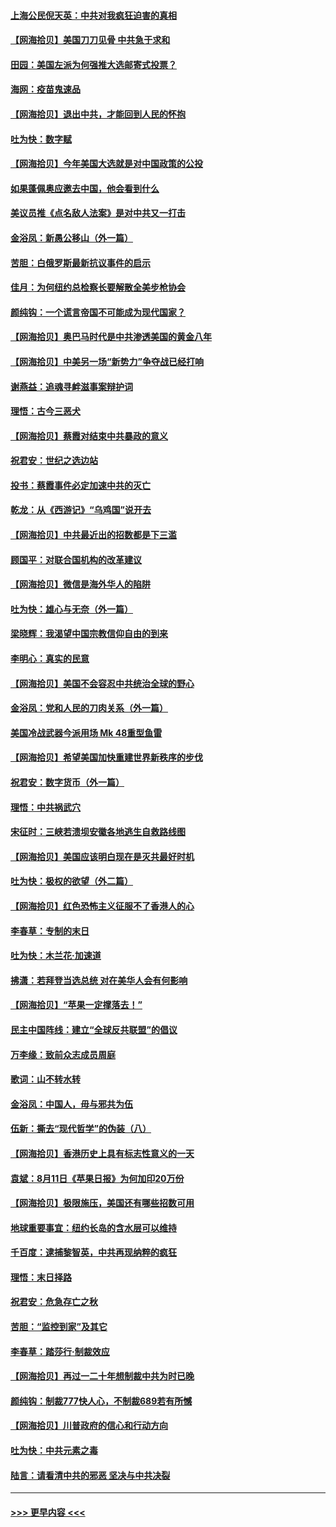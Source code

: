 #### [上海公民倪天英：中共对我疯狂迫害的真相](../pages/nsc993/n12356341.md?t=08261002) 
#### [【网海拾贝】美国刀刀见骨 中共急于求和](../pages/nsc993/n12355511.md?t=08261002) 
#### [田园：美国左派为何强推大选邮寄式投票？](../pages/nsc993/n12352963.md?t=08261002) 
#### [海网：疫苗鬼速品](../pages/nsc993/n12354438.md?t=08261002) 
#### [【网海拾贝】退出中共，才能回到人民的怀抱](../pages/nsc993/n12352634.md?t=08261002) 
#### [吐为快：数字赋](../pages/nsc993/n12352317.md?t=08261002) 
#### [【网海拾贝】今年美国大选就是对中国政策的公投](../pages/nsc993/n12350973.md?t=08261002) 
#### [如果蓬佩奥应邀去中国，他会看到什么](../pages/nsc993/n12350945.md?t=08261002) 
#### [美议员推《点名敌人法案》是对中共又一打击](../pages/nsc993/n12350765.md?t=08261002) 
#### [金浴凤：新愚公移山（外一篇）](../pages/nsc993/n12350253.md?t=08261002) 
#### [苦胆：白俄罗斯最新抗议事件的启示](../pages/nsc993/n12349989.md?t=08261002) 
#### [佳月：为何纽约总检察长要解散全美步枪协会](../pages/nsc993/n12349939.md?t=08261002) 
#### [颜纯钩：一个谎言帝国不可能成为现代国家？](../pages/nsc993/n12349898.md?t=08261002) 
#### [【网海拾贝】奥巴马时代是中共渗透美国的黄金八年](../pages/nsc993/n12349284.md?t=08261002) 
#### [【网海拾贝】中美另一场“新势力”争夺战已经打响](../pages/nsc993/n12346998.md?t=08261002) 
#### [谢燕益：追魂寻衅滋事案辩护词](../pages/nsc993/n12346892.md?t=08261002) 
#### [理悟：古今三恶犬](../pages/nsc993/n12345190.md?t=08261002) 
#### [【网海拾贝】蔡霞对结束中共暴政的意义](../pages/nsc993/n12344263.md?t=08261002) 
#### [祝君安：世纪之选边站](../pages/nsc993/n12342382.md?t=08261002) 
#### [投书：蔡霞事件必定加速中共的灭亡](../pages/nsc993/n12341881.md?t=08261002) 
#### [乾龙：从《西游记》“乌鸡国”说开去](../pages/nsc993/n12341690.md?t=08261002) 
#### [【网海拾贝】中共最近出的招数都是下三滥](../pages/nsc993/n12341593.md?t=08261002) 
#### [顾国平：对联合国机构的改革建议](../pages/nsc993/n12339928.md?t=08261002) 
#### [【网海拾贝】微信是海外华人的陷阱](../pages/nsc993/n12338868.md?t=08261002) 
#### [吐为快：雄心与无奈（外一篇）](../pages/nsc993/n12338132.md?t=08261002) 
#### [梁晓辉：我渴望中国宗教信仰自由的到来](../pages/nsc993/n12336657.md?t=08261002) 
#### [李明心：真实的民意](../pages/nsc993/n12336089.md?t=08261002) 
#### [【网海拾贝】美国不会容忍中共统治全球的野心](../pages/nsc993/n12336063.md?t=08261002) 
#### [金浴凤：党和人民的刀肉关系（外一篇）](../pages/nsc993/n12335834.md?t=08261002) 
#### [美国冷战武器今派用场 Mk 48重型鱼雷](../pages/nsc993/n12335354.md?t=08261002) 
#### [【网海拾贝】希望美国加快重建世界新秩序的步伐](../pages/nsc993/n12334224.md?t=08261002) 
#### [祝君安：数字货币（外一篇）](../pages/nsc993/n12334186.md?t=08261002) 
#### [理悟：中共祸武穴](../pages/nsc993/n12333962.md?t=08261002) 
#### [宋征时：三峡若溃坝安徽各地逃生自救路线图](../pages/nsc993/n12332450.md?t=08261002) 
#### [【网海拾贝】美国应该明白现在是灭共最好时机](../pages/nsc993/n12332313.md?t=08261002) 
#### [吐为快：极权的欲望（外二篇）](../pages/nsc993/n12332089.md?t=08261002) 
#### [【网海拾贝】红色恐怖主义征服不了香港人的心](../pages/nsc993/n12329296.md?t=08261002) 
#### [李春草：专制的末日](../pages/nsc993/n12329079.md?t=08261002) 
#### [吐为快：木兰花‧加速道](../pages/nsc993/n12327366.md?t=08261002) 
#### [拂潇：若拜登当选总统 对在美华人会有何影响](../pages/nsc993/n12295996.md?t=08261002) 
#### [【网海拾贝】“苹果一定撑落去！”](../pages/nsc993/n12326784.md?t=08261002) 
#### [民主中国阵线：建立“全球反共联盟”的倡议](../pages/nsc993/n12324177.md?t=08261002) 
#### [万李缘：致前众志成员周庭](../pages/nsc993/n12324635.md?t=08261002) 
#### [歌词：山不转水转](../pages/nsc993/n12324599.md?t=08261002) 
#### [金浴凤：中国人，毋与邪共为伍](../pages/nsc993/n12324257.md?t=08261002) 
#### [伍新：撕去“现代哲学”的伪装（八）](../pages/nsc993/n12324188.md?t=08261002) 
#### [【网海拾贝】香港历史上具有标志性意义的一天](../pages/nsc993/n12324021.md?t=08261002) 
#### [袁斌：8月11日《苹果日报》为何加印20万份](../pages/nsc993/n12323955.md?t=08261002) 
#### [【网海拾贝】极限施压，美国还有哪些招数可用](../pages/nsc993/n12322512.md?t=08261002) 
#### [地球重要事宜：纽约长岛的含水层可以维持](../pages/nsc993/n12321844.md?t=08261002) 
#### [千百度：逮捕黎智英，中共再现纳粹的疯狂](../pages/nsc993/n12321777.md?t=08261002) 
#### [理悟：末日择路](../pages/nsc993/n12320812.md?t=08261002) 
#### [祝君安：危急存亡之秋](../pages/nsc993/n12320795.md?t=08261002) 
#### [苦胆：“监控到家”及其它](../pages/nsc993/n12320751.md?t=08261002) 
#### [李春草：踏莎行·制裁效应](../pages/nsc993/n12318290.md?t=08261002) 
#### [【网海拾贝】再过一二十年想制裁中共为时已晚](../pages/nsc993/n12318195.md?t=08261002) 
#### [颜纯钩：制裁777快人心，不制裁689若有所憾](../pages/nsc993/n12316912.md?t=08261002) 
#### [【网海拾贝】川普政府的信心和行动方向](../pages/nsc993/n12316673.md?t=08261002) 
#### [吐为快：中共元素之毒](../pages/nsc993/n12316547.md?t=08261002) 
#### [陆言：请看清中共的邪恶 坚决与中共决裂](../pages/nsc993/n12315784.md?t=08261002) 

----
#### [ >>> 更早内容 <<< ](../indexes/nsc993-earlier.md)
